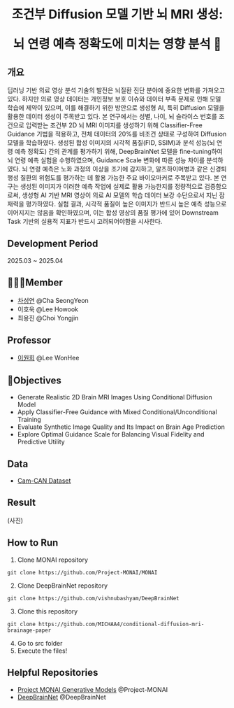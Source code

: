 <h1 align='center'>조건부 Diffusion 모델 기반 뇌 MRI 생성:
  
  뇌 연령 예측 정확도에 미치는 영향 분석 🧠</h1>

## 개요

딥러닝 기반 의료 영상 분석 기술의 발전은 뇌질환 진단 분야에 중요한 변화를 가져오고 있다. 하지만 의료 영상 데이터는 개인정보 보호 이슈와 데이터 부족 문제로 인해 모델 학습에 제약이 있으며, 이를 해결하기 위한 방안으로 생성형 AI, 특히 Diffusion 모델을 활용한 데이터 생성이 주목받고 있다. 본 연구에서는 성별, 나이, 뇌 슬라이스 번호를 조건으로 입력받는 조건부 2D 뇌 MRI 이미지를 생성하기 위해 Classifier-Free Guidance 기법을 적용하고, 전체 데이터의 20%를 비조건 상태로 구성하여 Diffusion 모델을 학습하였다. 생성된 합성 이미지의 시각적 품질(FID, SSIM)과 분석 성능(뇌 연령 예측 정확도) 간의 관계를 평가하기 위해, DeepBrainNet 모델을 fine-tuning하여 뇌 연령 예측 실험을 수행하였으며, Guidance Scale 변화에 따른 성능 차이를 분석하였다. 뇌 연령 예측은 노화 과정의 이상을 조기에 감지하고, 알츠하이머병과 같은 신경퇴행성 질환의 위험도를 평가하는 데 활용 가능한 주요 바이오마커로 주목받고 있다. 본 연구는 생성된 이미지가 이러한 예측 작업에 실제로 활용 가능한지를 정량적으로 검증함으로써, 생성형 AI 기반 MRI 영상이 의료 AI 모델의 학습 데이터 보강 수단으로서 지닌 잠재력을 평가하였다. 실험 결과, 시각적 품질이 높은 이미지가 반드시 높은 예측 성능으로 이어지지는 않음을 확인하였으며, 이는 합성 영상의 품질 평가에 있어 Downstream Task 기반의 실용적 지표가 반드시 고려되어야함을 시사한다.


## Development Period
2025.03 ~ 2025.04

## 👩🏻‍💻Member
<ul>
  <li><a href="https://github.com/MICHAA4">차성연</a> @Cha SeongYeon</li>
  <li>이호욱</a> @Lee Howook</li>
  <li>최용진</a> @Choi Yongjin</li>
</ul>

## Professor
<ul>
 <li><a href="https://wonhee-lee.github.io/">이원희</a> @Lee WonHee</li>
</ul>

## 📌Objectives
<ul>
 <li>Generate Realistic 2D Brain MRI Images Using Conditional Diffusion Model</li>
 <li>Apply Classifier-Free Guidance with Mixed Conditional/Unconditional Training</li>
 <li>Evaluate Synthetic Image Quality and Its Impact on Brain Age Prediction</li>
 <li>Explore Optimal Guidance Scale for Balancing Visual Fidelity and Predictive Utility</li>
</ul>

## Data
<ul>
  <li><a href="https://camcan-archive.mrc-cbu.cam.ac.uk/dataaccess/">Cam-CAN Dataset</a></li>
</ul>

## Result
(사진)

## How to Run
1. Clone MONAI repository
```
git clone https://github.com/Project-MONAI/MONAI
```
2. Clone DeepBrainNet repository
```
git clone https://github.com/vishnubashyam/DeepBrainNet
```
3. Clone this repository
```
git clone https://github.com/MICHAA4/conditional-diffusion-mri-brainage-paper
```
4. Go to src folder
5. Execute the files!

## Helpful Repositories
<ul>
  <li><a href="https://github.com/Project-MONAI/GenerativeModels">Project MONAI Generative Models</a> @Project-MONAI</li>
<li><a href="https://github.com/vishnubashyam/DeepBrainNet">DeepBrainNet</a> @DeepBrainNet</li>
</ul>
